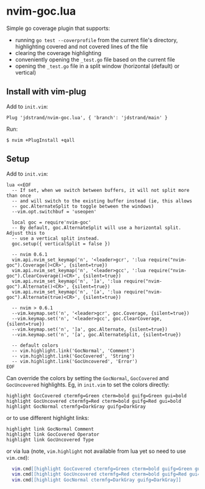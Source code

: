 # nvim-goc.lua
Simple go coverage plugin that supports:
* running `go test --coverprofile` from the current file's directory,
  highlighting covered and not covered lines of the file
* clearing the coverage highlighting
* conveniently opening the `_test.go` file based on the current file
* opening the `_test.go` file in a split window (horizontal (default) or
  vertical)

## Install with vim-plug

Add to `init.vim`:
```
Plug 'jdstrand/nvim-goc.lua', { 'branch': 'jdstrand/main' }
```

Run:
```
$ nvim +PlugInstall +qall
```

## Setup

Add to `init.vim`:
```
lua <<EOF
  -- If set, when we switch between buffers, it will not split more than once
  -- and will switch to the existing buffer instead (ie, this allows
  -- goc.AlternateSplit to toggle between the windows)
  --vim.opt.switchbuf = 'useopen'

  local goc = require'nvim-goc'
  -- By default, goc.AlternateSplit will use a horizontal split. Adjust this to
  -- use a vertical split instead.
  goc.setup({ verticalSplit = false })

  -- nvim 0.6.1
  vim.api.nvim_set_keymap('n', '<leader>gcr', ':lua require("nvim-goc").Coverage()<CR>', {silent=true})
  vim.api.nvim_set_keymap('n', '<leader>gcc', ':lua require("nvim-goc").ClearCoverage()<CR>', {silent=true})
  vim.api.nvim_set_keymap('n', ']a', ':lua require("nvim-goc").Alternate()<CR>', {silent=true})
  vim.api.nvim_set_keymap('n', '[a', ':lua require("nvim-goc").Alternate(true)<CR>', {silent=true})

  -- nvim > 0.6.1
  --vim.keymap.set('n', '<leader>gcr', goc.Coverage, {silent=true})
  --vim.keymap.set('n', '<leader>gcc', goc.ClearCoverage, {silent=true})
  --vim.keymap.set('n', ']a', goc.Alternate, {silent=true})
  --vim.keymap.set('n', '[a', goc.AlternateSplit, {silent=true})

  -- default colors
  -- vim.highlight.link('GocNormal', 'Comment')
  -- vim.highlight.link('GocCovered', 'String')
  -- vim.highlight.link('GocUncovered', 'Error')
EOF
```

Can override the colors by setting the `GocNormal`, `GocCovered` and
`GocUncovered` highlights. Eg, in `init.vim` to set the colors directly:
```
highlight GocCovered ctermfg=Green cterm=bold guifg=Green gui=bold
highlight GocUncovered ctermfg=Red cterm=bold guifg=Red gui=bold
highlight GocNormal ctermfg=DarkGray guifg=DarkGray
```

or to use different highlight links:
```
highlight link GocNormal Comment
highlight link GocCovered Operator
highlight link GocUncovered Type
```

or via lua (note, `vim.highlight` not available from lua yet so need to use
`vim.cmd`):
```lua
  vim.cmd[[highlight GocCovered ctermfg=Green cterm=bold guifg=Green gui=bold]]
  vim.cmd[[highlight GocUncovered ctermfg=Red cterm=bold guifg=Red gui=bold]]
  vim.cmd[[highlight GocNormal ctermfg=DarkGray guifg=DarkGray]]
```
